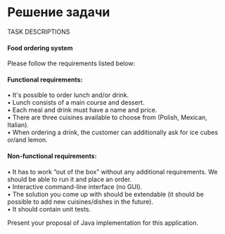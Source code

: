 # Решение задачи 

TASK DESCRIPTIONS

#### Food ordering system  
Please follow the requirements listed below:

#### Functional requirements:  
•	It's possible to order lunch and/or drink.  
•	Lunch consists of a main course and dessert.  
•	Each meal and drink must have a name and price.  
•	There are three cuisines available to choose from (Polish, Mexican, Italian).  
•	When ordering a drink, the customer can additionally ask for ice cubes or/and lemon.  

#### Non-functional requirements:  
•	It has to work “out of the box” without any additional requirements. We should be able to run it and place an order.  
•	Interactive command-line interface (no GUI).  
•	The solution you come up with should be extendable (it should be possible to add new cuisines/dishes in the future).  
•	It should contain unit tests.  

Present your proposal of Java implementation for this application.